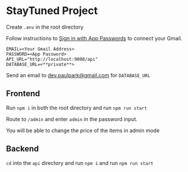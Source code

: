 # StayTuned Project

Create `.env` in the root directory

Follow instructions to [Sign in with App Passwords](https://support.google.com/accounts/answer/185833?hl=en) to connect your Gmail.

```
EMAIL=<Your Gmail Address>
PASSWORD=<App Password>
API_URL="http://localhost:9000/api"
DATABASE_URL=<**private**>
```
Send an email to dev.paulpark@gmail.com for `DATABASE_URL`

## Frontend 

Run `npm i` in both the root directory and run `npm run start`

Route to `/admin` and enter `admin` in the password input.

You will be able to change the price of the items in admin mode

## Backend

`cd` into the `api` directory and run `npm i` and run `npm run start`

